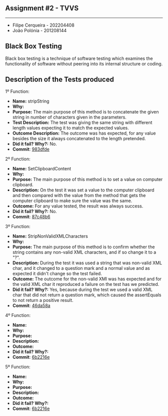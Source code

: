 ## Assignment #2 - TVVS

---

- Filipe Cerqueira - 202204408
- João Polónia - 201208144

## Black Box Testing

Black box testing is a technique of software testing which examines the functionality of software without peering into its internal structure or coding.

## Description of the Tests produced

1º Function:

- **Name:** stripString
- **Why:** 
- **Purpose:** The main purpose of this method is to concatenate the given string in number of characters given in the parameters.
- **Test Description:** The test was giving the same string with different length values expecting it to match the expected values. 
- **Outcome Description:** The outcome was has expected, for any value besides the size it always concatenated to the length pretended.
- **Did it fail? Why?:**  No.
- **Commit**: [983dfde](https://github.com/jose/jpass/commit/983dfdeb2a649b6e153ec6ebce2e11ed6064f871)


2º Function:

- **Name:** SetClipboardContent
- **Why:** 
- **Purpose:** The main purpose of this method is to set a value on computer clipboard.
- **Description:** On the test it was set a value to the computer clipboard and then compared with the value from the method that gets the computer clipboard to make sure the value was the same.  
- **Outcome:** For any value tested, the result was always success.
- **Did it fail? Why?:** No.
- **Commit**: [87c48b6](https://github.com/jose/jpass/commit/87c48b668ca5933e6bdb9ab1ea5148ea587f00fd)


3º Function:

- **Name:** StripNonValidXMLCharacters
- **Why:** 
- **Purpose:** The main purpose of this method is to confirm whether the string contains any non-valid XML characters, and if so change it to a "?".
- **Description:** During the test it was used a string that was non-valid XML char, and it changed to a question mark and a normal value and as expected it didn't change so the test failed.
- **Outcome:** The outcome for the non-valid XMl was has expected and for the valid XML char it reproduced a failure on the test has we predicted.
- **Did it fail? Why?:** Yes, because during the test we used a valid XML char that did not return a question mark, which caused the assertEquals to not return a positive result.
- **Commit**: [46da58a](https://github.com/jose/jpass/commit/46da58a2f257f4a0fdb2cd06c9f69a5b8f9f5b07)


4º Function:

- **Name:**
- **Why:**
- **Purpose:**
- **Description:**
- **Outcome:**
- **Did it fail? Why?:**
- **Commit**: [6b2216e](https://github.com/jose/jpass/commit/6b2216e2090fc2ed169bc4cb3ce29422b4ebfd5a)


5º Function:

- **Name:**
- **Why:**
- **Purpose:**
- **Description:**
- **Outcome:**
- **Did it fail? Why?:**
- **Commit**: [6b2216e](https://github.com/jose/jpass/commit/6b2216e2090fc2ed169bc4cb3ce29422b4ebfd5a)
